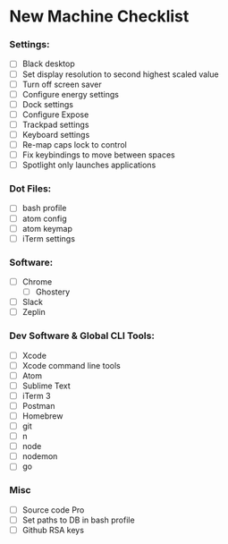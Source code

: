 # New Machine Checklist

### Settings:
  - [ ] Black desktop
  - [ ] Set display resolution to second highest scaled value
  - [ ] Turn off screen saver
  - [ ] Configure energy settings
  - [ ] Dock settings
  - [ ] Configure Expose
  - [ ] Trackpad settings
  - [ ] Keyboard settings
  - [ ] Re-map caps lock to control
  - [ ] Fix keybindings to move between spaces
  - [ ] Spotlight only launches applications

### Dot Files:
  - [ ] bash profile
  - [ ] atom config
  - [ ] atom keymap
  - [ ] iTerm settings

### Software:
  - [ ] Chrome
    - [ ] Ghostery
  - [ ] Slack
  - [ ] Zeplin

### Dev Software & Global CLI Tools:
  - [ ] Xcode
  - [ ] Xcode command line tools
  - [ ] Atom
  - [ ] Sublime Text
  - [ ] iTerm 3
  - [ ] Postman
  - [ ] Homebrew
  - [ ] git
  - [ ] n
  - [ ] node
  - [ ] nodemon
  - [ ] go

### Misc
  - [ ] Source code Pro
  - [ ] Set paths to DB in bash profile
  - [ ] Github RSA keys
